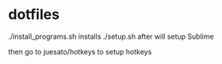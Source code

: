 # dotfiles

./install_programs.sh installs
./setup.sh after will setup Sublime

then go to juesato/hotkeys to setup hotkeys
